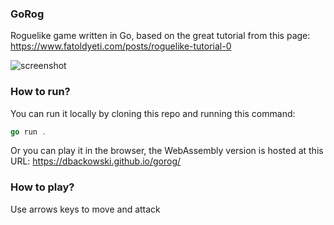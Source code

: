 ### GoRog

Roguelike game written in Go, based on the great tutorial from this page: https://www.fatoldyeti.com/posts/roguelike-tutorial-0

![screenshot](https://i.imgur.com/NMEcXPt.png)

### How to run?

You can run it locally by cloning this repo and running this command:

```go
go run .
```

Or you can play it in the browser, the WebAssembly version is hosted at this URL: https://dbackowski.github.io/gorog/

### How to play?

Use arrows keys to move and attack
